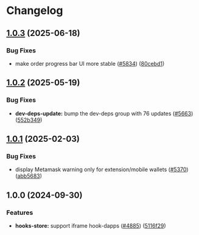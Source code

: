 # Changelog

## [1.0.3](https://github.com/cowprotocol/cowswap/compare/iframe-transport-v1.0.2...iframe-transport-v1.0.3) (2025-06-18)


### Bug Fixes

* make order progress bar UI more stable ([#5834](https://github.com/cowprotocol/cowswap/issues/5834)) ([80cebd1](https://github.com/cowprotocol/cowswap/commit/80cebd1104a0a2e30e12ce8a4b3d62c212559cec))

## [1.0.2](https://github.com/cowprotocol/cowswap/compare/iframe-transport-v1.0.1...iframe-transport-v1.0.2) (2025-05-19)


### Bug Fixes

* **dev-deps-update:** bump the dev-deps group with 76 updates ([#5663](https://github.com/cowprotocol/cowswap/issues/5663)) ([552b349](https://github.com/cowprotocol/cowswap/commit/552b349f53762a01ccf008e9a2083248424cbafa))

## [1.0.1](https://github.com/cowprotocol/cowswap/compare/iframe-transport-v1.0.0...iframe-transport-v1.0.1) (2025-02-03)


### Bug Fixes

* display Metamask warning only for extension/mobile wallets ([#5370](https://github.com/cowprotocol/cowswap/issues/5370)) ([abb5683](https://github.com/cowprotocol/cowswap/commit/abb56834b1e21029ca66362f3b721cd47e080547))

## 1.0.0 (2024-09-30)


### Features

* **hooks-store:** support iframe hook-dapps ([#4885](https://github.com/cowprotocol/cowswap/issues/4885)) ([5116f29](https://github.com/cowprotocol/cowswap/commit/5116f296a0e4866d0a51a806b7abe55e809d26e9))
